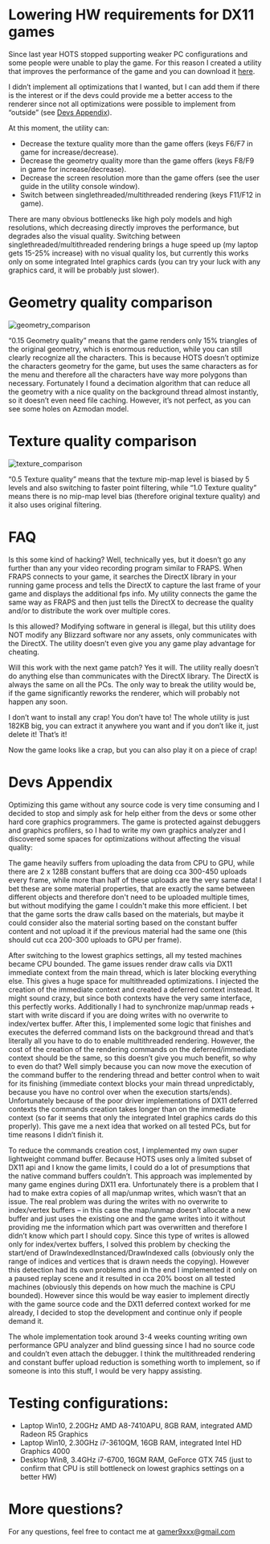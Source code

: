 # Lowering HW requirements for DX11 games
Since last year HOTS stopped supporting weaker PC configurations and some people were unable to play the game. For this reason I created a utility that improves the performance of the game and you can download it [here](https://github.com/gamer9xxx/LowSpec/archive/master.zip).

I didn’t implement all optimizations that I wanted, but I can add them if there is the interest or if the devs could provide me a better access to the renderer since not all optimizations were possible to implement from “outside” (see [Devs Appendix](https://github.com/gamer9xxx/LowSpec/blob/master/README.md#devs-appendix)).

At this moment, the utility can:
- Decrease the texture quality more than the game offers (keys F6/F7 in game for increase/decrease).
- Decrease the geometry quality more than the game offers (keys F8/F9 in game for increase/decrease). 
- Decrease the screen resolution more than the game offers (see the user guide in the utility console window).
- Switch between singlethreaded/multithreaded rendering (keys F11/F12 in game).

There are many obvious bottlenecks like high poly models and high resolutions, which decreasing directly improves the performance, but degrades also the visual quality. Switching between singlethreaded/multithreaded rendering brings a huge speed up (my laptop gets 15-25% increase) with no visual quality los, but currently this works only on some integrated Intel graphics cards (you can try your luck with any graphics card, it will be probably just slower).

# Geometry quality comparison
![geometry_comparison](https://user-images.githubusercontent.com/11290866/79631249-9c755480-8160-11ea-8604-c0a879ace2bd.png)

“0.15 Geometry quality” means that the game renders only 15% triangles of the original geometry, which is enormous reduction, while you can still clearly recognize all the characters. This is because HOTS doesn’t optimize the characters geometry for the game, but uses the same characters as for the menu and therefore all the characters have way more polygons than necessary. Fortunately I found a decimation algorithm that can reduce all the geometry with a nice quality on the background thread almost instantly, so it doesn’t even need file caching. However, it’s not perfect, as you can see some holes on Azmodan model.
  
# Texture quality comparison
![texture_comparison](https://user-images.githubusercontent.com/11290866/79631252-a434f900-8160-11ea-9c64-c553d6b80468.png)

“0.5 Texture quality” means that the texture mip-map level is biased by 5 levels and also switching to faster point filtering, while “1.0 Texture quality” means there is no mip-map level bias (therefore original texture quality) and it also uses original filtering.
  
# FAQ
Is this some kind of hacking? Well, technically yes, but it doesn’t go any further than any your video recording program similar to FRAPS. When FRAPS connects to your game, it searches the DirectX library in your running game process and tells the DirectX to capture the last frame of your game and displays the additional fps info. My utility connects the game the same way as FRAPS and then just tells the DirectX to decrease the quality and/or to distribute the work over multiple cores.

Is this allowed? Modifying software in general is illegal, but this utility does NOT modify any Blizzard software nor any assets, only communicates with the DirectX. The utility doesn’t even give you any game play advantage for cheating.

Will this work with the next game patch? Yes it will. The utility really doesn’t do anything else than communicates with the DirectX library. The DirectX is always the same on all the PCs. The only way to break the utility would be, if the game significantly reworks the renderer, which will probably not happen any soon.

I don’t want to install any crap! You don’t have to! The whole utility is just 182KB big, you can extract it anywhere you want and if you don’t like it, just delete it! That’s it! 

Now the game looks like a crap, but you can also play it on a piece of crap!

# Devs Appendix
Optimizing this game without any source code is very time consuming and I decided to stop and simply ask for help either from the devs or some other hard core graphics programmers. The game is protected against debuggers and graphics profilers, so I had to write my own graphics analyzer and I discovered some spaces for optimizations without affecting the visual quality:

The game heavily suffers from uploading the data from CPU to GPU, while there are 2 x 128B constant buffers that are doing cca 300-450 uploads every frame, while more than half of these uploads are the very same data! I bet these are some material properties, that are exactly the same between different objects and therefore don't need to be uploaded multiple times, but without modifying the game I couldn't make this more efficient. I bet that the game sorts the draw calls based on the materials, but maybe it could consider also the material sorting based on the constant buffer content and not upload it if the previous material had the same one (this should cut cca 200-300 uploads to GPU per frame).

After switching to the lowest graphics settings, all my tested machines became CPU bounded. The game issues render draw calls via DX11 immediate context from the main thread, which is later blocking everything else. This gives a huge space for multithreaded optimizations. I injected the creation of the immediate context and created a deferred context instead. It might sound crazy, but since both contexts have the very same interface, this perfectly works. Additionally I had to synchronize map/unmap reads + start with write discard if you are doing writes with no overwrite to index/vertex buffer. After this, I implemented some logic that finishes and executes the deferred command lists on the background thread and that’s literally all you have to do to enable multithreaded rendering. However, the cost of the creation of the rendering commands on the deferred/immediate context should be the same, so this doesn’t give you much benefit, so why to even do that? Well simply because you can now move the execution of the command buffer to the rendering thread and better control when to wait for its finishing (immediate context blocks your main thread unpredictably, because you have no control over when the execution starts/ends). Unfortunately because of the poor driver implementations of DX11 deferred contexts the commands creation takes longer than on the immediate context (so far it seems that only the integrated Intel graphics cards do this properly). This gave me a next idea that worked on all tested PCs, but for time reasons I didn’t finish it.

To reduce the commands creation cost, I implemented my own super lightweight command buffer. Because HOTS uses only a limited subset of DX11 api and I know the game limits, I could do a lot of presumptions that the native command buffers couldn’t. This approach was implemented by many game engines during DX11 era. Unfortunately there is a problem that I had to make extra copies of all map/unmap writes, which wasn’t that an issue. The real problem was during the writes with no overwrite to index/vertex buffers – in this case the map/unmap doesn’t allocate a new buffer and just uses the existing one and the game writes into it without providing me the information which part was overwritten and therefore I didn’t know which part I should copy. Since this type of writes is allowed only for index/vertex buffers, I solved this problem by checking the start/end of DrawIndexedInstanced/DrawIndexed calls (obviously only the range of indices and vertices that is drawn needs the copying). However this detection had its own problems and in the end I implemented it only on a paused replay scene and it resulted in cca 20% boost on all tested machines (obviously this depends on how much the machine is CPU bounded). However since this would be way easier to implement directly with the game source code and the DX11 deferred context worked for me already, I decided to stop the development and continue only if people demand it.

The whole implementation took around 3-4 weeks counting writing own performance GPU analyzer and blind guessing since I had no source code and couldn’t even attach the debugger. I think the multithreaded rendering and constant buffer upload reduction is something worth to implement, so if someone is into this stuff, I would be very happy assisting.

# Testing configurations:

- Laptop Win10, 2.20GHz AMD A8-7410APU, 8GB RAM, integrated AMD Radeon R5 Graphics
- Laptop Win10, 2.30GHz i7-3610QM, 16GB RAM, integrated Intel HD Graphics 4000
- Desktop Win8, 3.4GHz i7-6700, 16GM RAM, GeForce GTX 745 (just to confirm that CPU is still bottleneck on lowest graphics settings on a better HW)

# More questions?
For any questions, feel free to contact me at gamer9xxx@gmail.com




